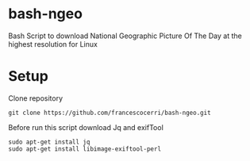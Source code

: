 # bash-ngeo
Bash Script to download National Geographic Picture Of The Day at the highest resolution for Linux

Setup
=================
  Clone repository
  
    git clone https://github.com/francescocerri/bash-ngeo.git 
  
  Before run this script download Jq and exifTool
  
    sudo apt-get install jq
    sudo apt-get install libimage-exiftool-perl 

